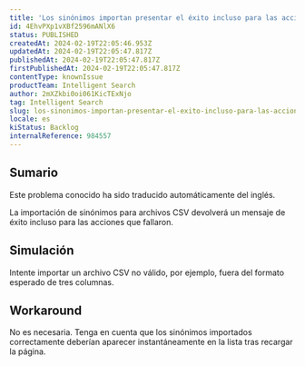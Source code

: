 ```yaml
---
title: 'Los sinónimos importan presentar el éxito incluso para las acciones fallidas'
id: 4EhvPXp1vXBf2596mANlX6
status: PUBLISHED
createdAt: 2024-02-19T22:05:46.953Z
updatedAt: 2024-02-19T22:05:47.817Z
publishedAt: 2024-02-19T22:05:47.817Z
firstPublishedAt: 2024-02-19T22:05:47.817Z
contentType: knownIssue
productTeam: Intelligent Search
author: 2mXZkbi0oi061KicTExNjo
tag: Intelligent Search
slug: los-sinonimos-importan-presentar-el-exito-incluso-para-las-acciones-fallidas
locale: es
kiStatus: Backlog
internalReference: 984557
---
```


## Sumario

<div class="alert alert-info">
  <p>Este problema conocido ha sido traducido automáticamente del inglés.</p>
</div>


La importación de sinónimos para archivos CSV devolverá un mensaje de éxito incluso para las acciones que fallaron.


##

## Simulación


Intente importar un archivo CSV no válido, por ejemplo, fuera del formato esperado de tres columnas.



## Workaround


No es necesaria. Tenga en cuenta que los sinónimos importados correctamente deberían aparecer instantáneamente en la lista tras recargar la página.




